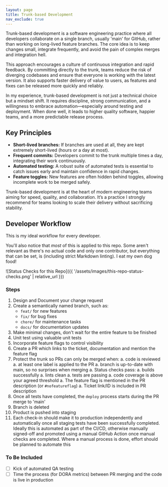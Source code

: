 ```yaml
---
layout: page
title: Trunk-based Development
nav_exclude: true
---
```


Trunk-based development is a software engineering practice where all developers
collaborate on a single branch, usually 'main' for GitHub, rather than working
on long-lived feature branches. The core idea is to keep changes small, integrate
frequently, and avoid the pain of complex merges and integration hell.

This approach encourages a culture of continuous integration and rapid feedback.
By committing directly to the trunk, teams reduce the risk of diverging codebases
and ensure that everyone is working with the latest version. It also supports
faster delivery of value to users, as features and fixes can be released more
quickly and reliably.

In my experience, trunk-based development is not just a technical choice
but a mindset shift. It requires discipline, strong communication, and a
willingness to embrace automation—especially around testing and deployment.
When done well, it leads to higher quality software, happier teams, and a
more predictable release process.

## Key Principles

- **Short-lived branches:** If branches are used at all, they are kept
  extremely short-lived (hours or a day at most).
- **Frequent commits:** Developers commit to the trunk multiple times a
  day, integrating their work continuously.
- **Automated testing:** A robust suite of automated tests is essential
  to catch issues early and maintain confidence in rapid changes.
- **Feature toggles:** New features are often hidden behind toggles,
  allowing incomplete work to be merged safely.

Trunk-based development is at the heart of modern engineering teams
aiming for speed, quality, and collaboration. It’s a practice I strongly
recommend for teams looking to scale their delivery without sacrificing
stability.

## Developer Workflow

This is my ideal workflow for every developer.

You'll also notice that _most_ of this is applied to this repo. Some aren't
relevant as there's no actual code and only one contributor, but everything that
can be set, is (including strict Markdown linting). I eat my own dog food!

![Status Checks for this Repo]({{
'/assets/images/this-repo-status-checks.png' | relative_url }})

### Steps

1. Design and Document your change request
1. Create a semantically named branch, such as:
   - `feat/` for new features
   - `fix/` for bug fixes
   - `chore/` for maintenance tasks
   - `docs/` for documentation updates
1. Make minimal changes, don't wait for the entire feature to be finished
1. Unit test using valuable unit tests
1. Incorporate feature flags to control visibility
1. Create a PR which links to the ticket, documentation and mention the feature
   flag
1. Protect the trunk so PRs can only be merged when:
   a. code is reviewed
   a. at least one label is applied to the PR
   a. branch is up-to-date with main, so no surprises when merging
   a. Status checks pass:
      a. builds successfully
      a. lints clean
      a. tests are passing
   a. code coverage is above your agreed threshold
   a. The feature flag is mentioned in the PR description (or `#nofeatureflag`)
   a. Ticket link/ID is included in PR description
1. Once all tests have completed, the `deploy` process
   starts during the PR merge to 'main'
1. Branch is deleted
1. Product is pushed into staging
1. Each check-in should make it to production independently and automatically
   once all staging tests have been successfully completed. Ideally this is
   automated as part of the CI/CD, otherwise manually signed-off and promoted
   using a manual GitHub Action once manual checks are completed. Where a
   manual process is done, effort should be planned to automate this

### To Be Included

- [ ] Kick of automated QA testing
- [ ] Time the process (for DORA metrics) between PR
      merging and the code is live in production
